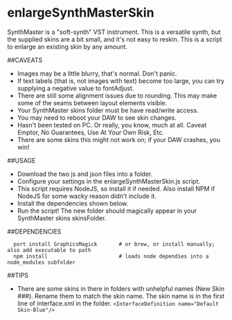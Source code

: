 # enlargeSynthMasterSkin
SynthMaster is a "soft-synth" VST instrument. This is a versatile synth, but the supplied skins are a bit small, and it's not easy to reskin. This is a script to enlarge an existing skin by any amount.

##CAVEATS
  - Images may be a little blurry, that's normal. Don't panic.
  - If text labels (that is, not images with text) become too large, you can try supplying a negative value to fontAdjust.
  - There are still some alignment issues due to rounding. This may make some of the seams between layout elements visible.
  - Your SynthMaster skins folder must be have read/write access.
  - You may need to reboot your DAW to see skin changes.
  - Hasn't been tested on PC. Or really, you know, much at all. Caveat Emptor, No Guarantees, Use At Your Own Risk, Etc.
  - There are some skins this might not work on; if your DAW crashes, you win! 

##USAGE
  - Download the two js and json files into a folder.
  - Configure your settings in the enlargeSynthMasterSkin.js script.
  - This script requires NodeJS, so install it if needed. Also install NPM if NodeJS for some wacky reason didn't include it.
  - Install the dependencies shown below.
  - Run the script! The new folder should magically appear in your SynthMaster skins skinsFolder.

##DEPENDENCIES
```code  
  port install GraphicsMagick 		# or brew, or install manually; also add executable to path
  npm install						# loads node dependies into a node_modules subfolder
```

##TIPS
 - There are some skins in there in folders with unhelpful names (New Skin ###). Rename them to match the skin name. The skin name is in the first line of interface.xml in the folder. ```<InterfaceDefinition name="Default Skin-Blue"/>```

